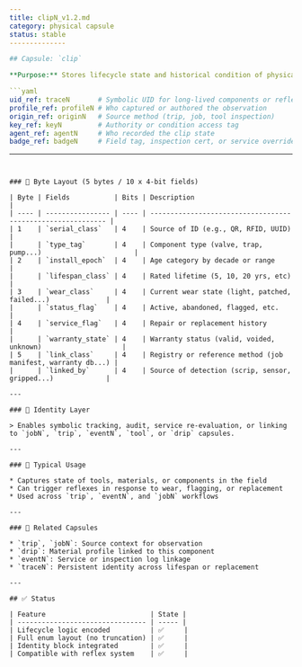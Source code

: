 ```yaml
---
title: clipN_v1.2.md
category: physical capsule
status: stable
--------------

## Capsule: `clip`

**Purpose:** Stores lifecycle state and historical condition of physical objects (tools, components, fixtures) across the Drippy++ environment. Not spatial. Enables reflexes based on age, wear, service, and tagging.

```yaml
uid_ref: traceN       # Symbolic UID for long-lived components or reflex targets
profile_ref: profileN # Who captured or authored the observation
origin_ref: originN   # Source method (trip, job, tool inspection)
key_ref: keyN         # Authority or condition access tag
agent_ref: agentN     # Who recorded the clip state
badge_ref: badgeN     # Field tag, inspection cert, or service override
```

---
```


### 🧬 Byte Layout (5 bytes / 10 x 4-bit fields)

| Byte | Fields           | Bits | Description                                                 |
| ---- | ---------------- | ---- | ----------------------------------------------------------- |
| 1    | `serial_class`   | 4    | Source of ID (e.g., QR, RFID, UUID)                         |
|      | `type_tag`       | 4    | Component type (valve, trap, pump...)                       |
| 2    | `install_epoch`  | 4    | Age category by decade or range                             |
|      | `lifespan_class` | 4    | Rated lifetime (5, 10, 20 yrs, etc)                         |
| 3    | `wear_class`     | 4    | Current wear state (light, patched, failed...)              |
|      | `status_flag`    | 4    | Active, abandoned, flagged, etc.                            |
| 4    | `service_flag`   | 4    | Repair or replacement history                               |
|      | `warranty_state` | 4    | Warranty status (valid, voided, unknown)                    |
| 5    | `link_class`     | 4    | Registry or reference method (job manifest, warranty db...) |
|      | `linked_by`      | 4    | Source of detection (scrip, sensor, gripped...)             |

---

### 🔑 Identity Layer

> Enables symbolic tracking, audit, service re-evaluation, or linking to `jobN`, `trip`, `eventN`, `tool`, or `drip` capsules.

---

### 🔄 Typical Usage

* Captures state of tools, materials, or components in the field
* Can trigger reflexes in response to wear, flagging, or replacement
* Used across `trip`, `eventN`, and `jobN` workflows

---

### 🔗 Related Capsules

* `trip`, `jobN`: Source context for observation
* `drip`: Material profile linked to this component
* `eventN`: Service or inspection log linkage
* `traceN`: Persistent identity across lifespan or replacement

---

## ✅ Status

| Feature                          | State |
| -------------------------------- | ----- |
| Lifecycle logic encoded          | ✅     |
| Full enum layout (no truncation) | ✅     |
| Identity block integrated        | ✅     |
| Compatible with reflex system    | ✅     |
